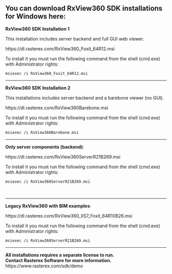 <h2>You can download RxView360 SDK installations for Windows here:</h2>
<p>
<b>RxView360 SDK Installation 1</b>
</p>
This installation includes server backend and full GUI web viewer.
<p>
<p>
https://dl.rasterex.com/RxView360_Foxit_64R12.msi
</p>
To install it you must run the following command from the shell (cmd.exe) with Administrator rights:<br>

```dos
msiexec /i RxView360_Foxit_64R12.msi
```

<hr>
<p>
<b>RxView360 SDK Installation 2</b>
</p>
This installations includes server backend and a barebone viewer (no GUI).
<p>
<p>
https://dl.rasterex.com/RxView360Barebone.msi
</p>
To install it you must run the following command from the shell (cmd.exe) with Administrator rights:<br>

```dos
msiexec /i RxView360Barebone.msi
```
<hr>


<p>
<b>Only server components (backend)</b>:
</p>
<p>
https://dl.rasterex.com/RxView360ServerR21B269.msi
</p>
To install it you must run the following command from the shell (cmd.exe) with Administrator rights:<br>

```dos
msiexec /i RxView360ServerR21B269.msi
```

<br>
<hr>
<p>
<b>Legacy RxView360 with BIM examples</b>:
</p>
<p>
https://dl.rasterex.com/RxView360_IIS7_Foxit_64R10B26.msi
</p>
To install it you must run the following command from the shell (cmd.exe) with Administrator rights:<br>

```dos
msiexec /i RxView360ServerR21B269.msi
```

<hr>
<p>
<b>All installations requires a separate license to run.<br>
Contact Rasterex Software for more information.
</b>
<br>
https://www.rasterex.com/sdk/demo
</p>
